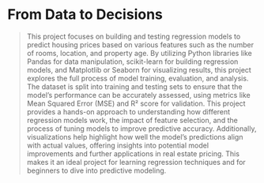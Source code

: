 # From Data to Decisions

> This project focuses on building and testing regression models to predict housing prices based on various features such as the number of rooms, location, and property age. By utilizing Python libraries like Pandas for data manipulation, scikit-learn for building regression models, and Matplotlib or Seaborn for visualizing results, this project explores the full process of model training, evaluation, and analysis. The dataset is split into training and testing sets to ensure that the model’s performance can be accurately assessed, using metrics like Mean Squared Error (MSE) and R² score for validation. This project provides a hands-on approach to understanding how different regression models work, the impact of feature selection, and the process of tuning models to improve predictive accuracy. Additionally, visualizations help highlight how well the model’s predictions align with actual values, offering insights into potential model improvements and further applications in real estate pricing. This makes it an ideal project for learning regression techniques and for beginners to dive into predictive modeling.